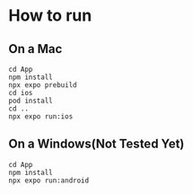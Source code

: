 # How to run

## On a Mac

```
cd App
npm install
npx expo prebuild
cd ios
pod install
cd ..
npx expo run:ios
```

## On a Windows(Not Tested Yet)

```
cd App
npm install
npx expo run:android
```
